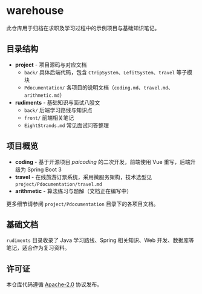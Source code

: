 # warehouse

此仓库用于归档在求职及学习过程中的示例项目与基础知识笔记。

## 目录结构

- **project** - 项目源码与对应文档
  - `back/` 具体后端代码，包含 `CtripSystem`、`LefitSystem`、`travel` 等子模块
  - `Pdocumentation/` 各项目的说明文档（`coding.md`、`travel.md`、`arithmetic.md`）
- **rudiments** - 基础知识与面试八股文
  - `back/` 后端学习路线与知识点
  - `front/` 前端相关笔记
  - `EightStrands.md` 常见面试问答整理

## 项目概览

- **coding** - 基于开源项目 *paicoding* 的二次开发，前端使用 Vue 重写，后端升级为 Spring Boot 3
- **travel** - 在线旅游订票系统，采用微服务架构，技术选型见 `project/Pdocumentation/travel.md`
- **arithmetic** - 算法练习与题解（文档正在编写中）

更多细节请参阅 `project/Pdocumentation` 目录下的各项目文档。

## 基础文档

`rudiments` 目录收录了 Java 学习路线、Spring 相关知识、Web 开发、数据库等笔记，适合作为复习资料。

## 许可证

本仓库代码遵循 [Apache-2.0](LICENSE) 协议发布。

